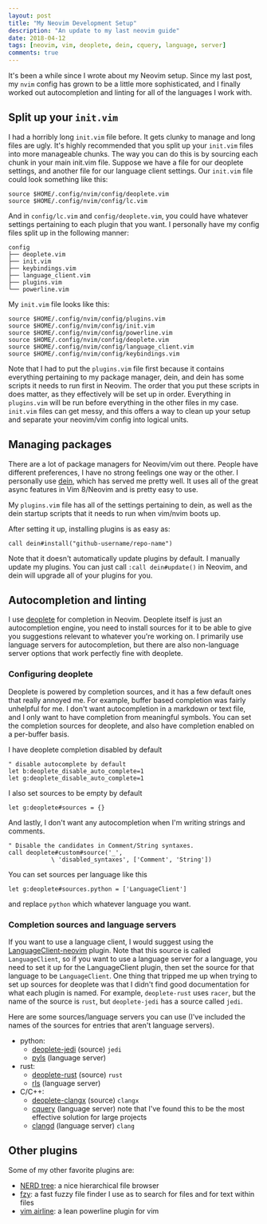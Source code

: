 ```yaml
---
layout: post
title: "My Neovim Development Setup"
description: "An update to my last neovim guide"
date: 2018-04-12
tags: [neovim, vim, deoplete, dein, cquery, language, server]
comments: true
---
```


It's been a while since I wrote about my Neovim setup. Since my last post, my
`nvim` config has grown to be a little more sophisticated, and I finally
worked out autocompletion and linting for all of the languages I work with.

## Split up your `init.vim`

I had a horribly long `init.vim` file before. It gets clunky to manage and
long files are ugly. It's highly recommended that you split up your `init.vim`
files into more manageable chunks. The way you can do this is by sourcing
each chunk in your main init.vim file. Suppose we have a file for our deoplete
settings, and another file for our language client settings. Our `init.vim`
file could look something like this:

```vim
source $HOME/.config/nvim/config/deoplete.vim
source $HOME/.config/nvim/config/lc.vim
```

And in `config/lc.vim` and `config/deoplete.vim`, you could have whatever
settings pertaining to each plugin that you want. I personally have my config
files split up in the following manner:

```
config
├── deoplete.vim
├── init.vim
├── keybindings.vim
├── language_client.vim
├── plugins.vim
└── powerline.vim
```

My `init.vim` file looks like this:

```vim
source $HOME/.config/nvim/config/plugins.vim
source $HOME/.config/nvim/config/init.vim
source $HOME/.config/nvim/config/powerline.vim
source $HOME/.config/nvim/config/deoplete.vim
source $HOME/.config/nvim/config/language_client.vim
source $HOME/.config/nvim/config/keybindings.vim
```

Note that I had to put the `plugins.vim` file first because it contains
everything pertaining to my package manager, dein, and dein has some
scripts it needs to run first in Neovim. The order that you put these
scripts in does matter, as they effectively will be set up in order.
Everything in `plugins.vim` will be run before everything in the other
files in my case. `init.vim` files can get messy, and this offers a
way to clean up your setup and separate your neovim/vim config into
logical units.

## Managing packages

There are a lot of package managers for Neovim/vim out there. People
have different preferences, I have no strong feelings one way or the
other. I personally use [dein](https://github.com/Shougo/dein.vim), which has served me pretty well. It uses
all of the great async features in Vim 8/Neovim and is pretty easy to
use.

My `plugins.vim` file has all of the settings pertaining to dein, as
well as the dein startup scripts that it needs to run when vim/nvim
boots up.

After setting it up, installing plugins is as easy as:

```vim
call dein#install("github-username/repo-name")
```

Note that it doesn't automatically update plugins by default. I manually
update my plugins. You can just call `:call dein#update()` in Neovim, and
dein will upgrade all of your plugins for you.

## Autocompletion and linting

I use [deoplete](https://github.com/Shougo/deoplete.nvim)
for completion in Neovim. Deoplete itself is just an autocompletion engine,
you need to install sources for it to be able to give you suggestions relevant
to whatever you're working on. I primarily use language servers for autocompletion,
but there are also non-language server options that work perfectly fine with
deoplete.

### Configuring deoplete

Deoplete is powered by completion sources, and it has a few default ones that
really annoyed me. For example, buffer based completion was fairly unhelpful
for me. I don't want autocompletion in a markdown or text file, and I only
want to have completion from meaningful symbols. You can set the completion
sources for deoplete, and also have completion enabled on a per-buffer
basis.

I have deoplete completion disabled by default

```vim
" disable autocomplete by default
let b:deoplete_disable_auto_complete=1
let g:deoplete_disable_auto_complete=1
```

I also set sources to be empty by default

```vim
let g:deoplete#sources = {}
```

And lastly, I don't want any autocompletion when I'm writing strings and
comments.

```vim
" Disable the candidates in Comment/String syntaxes.
call deoplete#custom#source('_',
            \ 'disabled_syntaxes', ['Comment', 'String'])
```

You can set sources per language like this

```vim
let g:deoplete#sources.python = ['LanguageClient']
```

and replace `python` which whatever language you want.

### Completion sources and language servers

If you want to use a language client, I would suggest using the
[LanguageClient-neovim](https://github.com/autozimu/LanguageClient-neovim)
plugin. Note that this source is called `LanguageClient`, so if you
want to use a language server for a language, you need to set it up
for the LanguageClient plugin, then set the source for that language
to be `LanguageClient`. One thing that tripped me up when trying to
set up sources for deoplete was that I didn't find good documentation
for what each plugin is named. For example, `deoplete-rust` uses `racer`,
but the name of the source is `rust`, but `deoplete-jedi` has a source
called `jedi`.

Here are some sources/language servers you can use (I've included the
names of the sources for entries that aren't language servers).

- python:
    - [deoplete-jedi](https://github.com/zchee/deoplete-jedi) (source) `jedi`
    - [pyls](https://github.com/palantir/python-language-server) (language server)
- rust:
    - [deoplete-rust](https://github.com/sebastianmarkow/deoplete-rust) (source) `rust`
    - [rls](https://github.com/rust-lang-nursery/rls/) (language server)
- C/C++:
    - [deoplete-clangx](https://github.com/Shougo/deoplete-clangx) (source) `clangx`
    - [cquery](https://github.com/cquery-project/cquery) (language server) note that I've found this to be the most effective solution for large projects
    - [clangd](https://clang.llvm.org/extra/clangd.html) (language server) `clang`

## Other plugins

Some of my other favorite plugins are:

- [NERD tree](https://github.com/scrooloose/nerdtree): a nice hierarchical file browser
- [fzy](https://github.com/jhawthorn/fzy): a fast fuzzy file finder I use as to search for files and for text within files
- [vim airline](https://github.com/vim-airline/vim-airline/): a lean powerline plugin for vim
